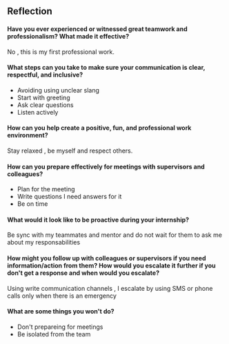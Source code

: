 ## Reflection

#### Have you ever experienced or witnessed great teamwork and professionalism? What made it effective?
No , this is my first professional work.

#### What steps can you take to make sure your communication is clear, respectful, and inclusive?
- Avoiding using unclear slang
- Start with greeting
- Ask clear questions
- Listen actively

#### How can you help create a positive, fun, and professional work environment?
Stay relaxed , be myself and respect others.

#### How can you prepare effectively for meetings with supervisors and colleagues?
- Plan for the meeting
- Write questions I need answers for it
- Be on time

#### What would it look like to be proactive during your internship?
Be sync with my teammates and mentor and do not wait for them to ask me about my responsabilities

#### How might you follow up with colleagues or supervisors if you need information/action from them? How would you escalate it further if you don't get a response and when would you escalate?
Using write communication channels , I escalate by using SMS or phone calls only when there is an emergency

#### What are some things you won't do?
- Don't prepareing for meetings
- Be isolated from the team

